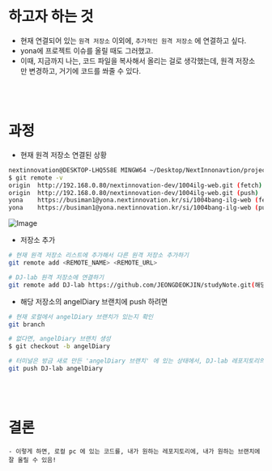 

# 하고자 하는 것
- 현재 연결되어 있는 `원격 저장소` 이외에, `추가적인 원격 저장소` 에 연결하고 싶다.  
- yona에 프로젝트 이슈를 올릴 때도 그러했고. 
- 이때, 지금까지 나는, 코드 파일을 복사해서 올리는 걸로 생각했는데, 원격 저장소 만 변경하고, 거기에 코드를 쏴줄 수 있다.


<br/>
<br/>


# 과정 
- 현재 원격 저장소 연결된 상황
```bash
nextinnovation@DESKTOP-LHQ5S8E MINGW64 ~/Desktop/NextInnonavtion/projects/1004_diary_3/1004ilg-web-1 (develop-1)
$ git remote -v
origin  http://192.168.0.80/nextinnovation-dev/1004ilg-web.git (fetch)     
origin  http://192.168.0.80/nextinnovation-dev/1004ilg-web.git (push)      
yona    https://busiman1@yona.nextinnovation.kr/si/1004bang-ilg-web (fetch)
yona    https://busiman1@yona.nextinnovation.kr/si/1004bang-ilg-web (push) 
```

![Image](https://i.imgur.com/oGYrZ7E.png)



- 저장소 추가
```bash
# 현재 원격 저장소 리스트에 추가해서 다른 원격 저장소 추가하기
git remote add <REMOTE_NAME> <REMOTE_URL>

# DJ-lab 원격 저장소에 연결하기
git remote add DJ-lab https://github.com/JEONGDEOKJIN/studyNote.git(해당 브랜치 주소)

```


- 해당 저장소의 angelDiary 브랜치에 push 하려면 
```bash
# 현재 로컬에서 angelDiary 브랜치가 있는지 확인
git branch 

# 없다면, angelDiary 브랜치 생성 
$ git checkout -b angelDiary

# 터미널은 방금 새로 만든 'angelDiary 브랜치' 에 있는 상태에서, DJ-lab 레포지토리의 angelDiary 브랜치에 push 하기   
git push DJ-lab angelDiary

```


<br/>
<br/>

# 결론 
```
- 이렇게 하면, 로컬 pc 에 있는 코드를, 내가 원하는 레포지토리에, 내가 원하는 브랜치에 잘 올릴 수 있음! 
```